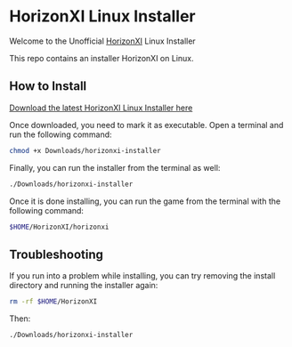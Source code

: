 # HorizonXI Linux Installer

Welcome to the Unofficial [HorizonXI](https://horizonxi.com) Linux Installer

This repo contains an installer HorizonXI on Linux.

## How to Install

[Download the latest HorizonXI Linux Installer here](https://github.com/sheik/horizonxi-linux/releases/download/v0.0.3/horizonxi-installer)

Once downloaded, you need to mark it as executable. Open a terminal and run the following command:

```bash
chmod +x Downloads/horizonxi-installer
```

Finally, you can run the installer from the terminal as well:

```bash
./Downloads/horizonxi-installer
```

Once it is done installing, you can run the game from the terminal with the following command:

```bash
$HOME/HorizonXI/horizonxi
```

## Troubleshooting

If you run into a problem while installing, you can try removing the install directory and running the installer again:

```bash
rm -rf $HOME/HorizonXI
```

Then:

```bash
./Downloads/horizonxi-installer
```
